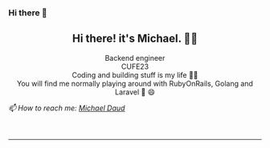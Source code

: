 ### Hi there 👋

<!--
**Makrion/Makrion** is a ✨ _special_ ✨ repository because its `README.md` (this file) appears on your GitHub profile.

Here are some ideas to get you started:

- 🔭 I’m currently working on ...
- 🌱 I’m currently learning ...
- 👯 I’m looking to collaborate on ...
- 🤔 I’m looking for help with ...
- 💬 Ask me about ...
- 📫 How to reach me: ...
- 😄 Pronouns: ...
- ⚡ Fun fact: ...
-->
<h2 align="center">Hi there! it's Michael. 👋🏻</h2>
    <p align="center"> 
        Backend engineer </br>
        CUFE23 </br> 
        Coding and building stuff is my life 🌱😄</br>
        You will find me normally playing around with RubyOnRails, Golang and Laravel 🫣 😄
    </p>
<address align=left>
    📫 How to reach me: <a href="mailto:miklaziz3112000@gmail.com">Michael Daud</a>
</address>

</br>

<!-- <h2 align="center">Languages & Tools</h2>
<div align="center">
<img alt="C++" height="50" src="https://img.icons8.com/color/48/000000/c-plus-plus-logo.png"> &nbsp; &nbsp;
<img alt="JavaScript"  height="50" src="https://raw.githubusercontent.com/github/explore/80688e429a7d4ef2fca1e82350fe8e3517d3494d/topics/javascript/javascript.png">   &nbsp; &nbsp;
<img alt="Python"  height="50" src="https://img.icons8.com/color/48/000000/python.png"> &nbsp; &nbsp;
<img alt="Php"  height="50" src="https://raw.githubusercontent.com/github/explore/ccc16358ac4530c6a69b1b80c7223cd2744dea83/topics/php/php.png"> &nbsp; &nbsp;
<img alt="jQuery"  height="50" src="https://img.icons8.com/ios-filled/50/000000/jquery.png"> &nbsp; &nbsp;
<img alt="Bootstrap"  height="50" src="https://img.icons8.com/color/48/000000/bootstrap.png"> &nbsp; &nbsp;
<img alt="Flask"  height="50" src="https://raw.githubusercontent.com/github/explore/80688e429a7d4ef2fca1e82350fe8e3517d3494d/topics/flask/flask.png"> &nbsp; &nbsp;
</div>   -->
</br>
<hr>
<!-- 
<div align="center">
    <a href="https://github.com/anuraghazra/github-readme-stats"><img align="center"
            src="https://github-readme-stats.vercel.app/api?username=Makrion&show_icons=true&include_all_commits=true&theme=buefy&hide_border=true"
            alt="Anurag's github stats" /></a>
    <a href="https://github.com/anuraghazra/github-readme-stats"><img align="center"
            src="https://github-readme-stats.vercel.app/api/top-langs/?username=Makrion&langs_count=10&layout=compact&theme=buefy&hide_border=true" /></a>
</div>
-->
